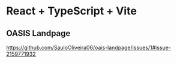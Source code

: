 # React + TypeScript + Vite

## OASIS Landpage

https://github.com/SauloOliveira06/oais-landpage/issues/1#issue-2159771932
